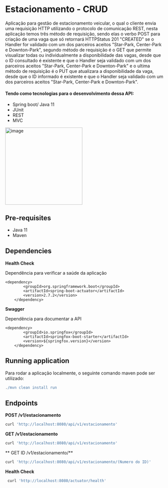<h1> Estacionamento - CRUD </h1>

Aplicação para gestão de estacionamento veicular, o qual o cliente envia uma requisição
HTTP utilizando o protocolo de comunicação REST, nesta aplicação temos três método de requisição, sendo elas o verbo POST 
para criação de uma vaga que só retornará HTTPStatus 201 "CREATED" se o Handler for validado com um dos parceiros aceitos "Star-Park, Center-Park
e Downton-Park", segundo método de requisição é o GET que permite visualizar todas ou individualmente a disponibilidade das vagas, desde que o ID
consultado é existente e que o Handler seja validado com um dos parceiros aceitos "Star-Park, Center-Park e Downton-Park" e o ultima método de requisição
é o PUT que atualizara a disponibilidade da vaga, desde que o ID informado é existente e que o Handler seja validado com um dos parceiros aceitos 
"Star-Park, Center-Park e Downton-Park".

<h4>Tendo como tecnologias para o desenvolvimento dessa API:</h4>

- Spring boot/ Java 11
- JUnit
- REST
- MVC


<img width="246" alt="image" src="https://user-images.githubusercontent.com/48165776/215806935-8dfc6847-f6b9-4c95-9618-5d0fe104d364.png">


## Pre-requisites

- Java 11
- Maven 


## Dependencies


**Health Check**

Dependência para verificar a saúde da aplicação

    <dependency>
			<groupId>org.springframework.boot</groupId>
			<artifactId>spring-boot-actuator</artifactId>
			<version>2.7.2</version>
		</dependency>
    
**Swagger** 

Dependência para documentar a API

    <dependency>
			<groupId>io.springfox</groupId>
			<artifactId>springfox-boot-starter</artifactId>
			<version>${springfox.version}</version>
		</dependency>
    
## Running application

Para rodar a aplicação localmente, o seguinte comando maven pode ser utilizado:

```gradle
./mvn clean install run
```

## Endpoints

**POST /v1/estacionamento**

```gradle
curl 'http://localhost:8080/api/v1/estacionamento'
```

**GET /v1/estacionamento**

```gradle
curl 'http://localhost:8080/api/v1/estacionamento'
```

** GET ID /v1/estacionamento/**

```gradle
curl 'http://localhost:8080/api/v1/estacionamento/(Numero do ID)'
```

**Health Check**


````gradle
 curl 'http://localhost:8080/actuator/health'  
 
````
